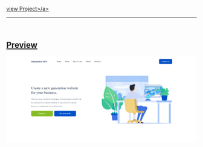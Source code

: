 <a href="https://htmlpreview.github.io/?https://github.com/navidmocer/Frontend_2/blob/main/Index.html
">view Project>/a>
<hr>
<br>
<h2>Preview</h2>
<img src="Preview/1.png">
